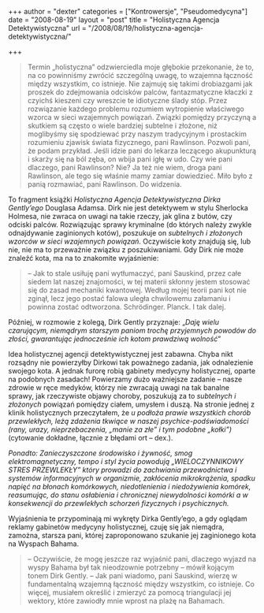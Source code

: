 +++
author = "dexter"
categories = ["Kontrowersje", "Pseudomedycyna"]
date = "2008-08-19"
layout = "post"
title = "Holistyczna Agencja Detektywistyczna"
url = "/2008/08/19/holistyczna-agencja-detektywistyczna/"

+++

> Termin „holistyczna” odzwierciedla moje głębokie przekonanie, że to, na co powinniśmy zwrócić szczególną uwagę, to wzajemna łączność między wszystkim, co istnieje. Nie zajmuję się takimi drobiazgami jak proszek do zdejmowania odcisków palców, fantazmatyczne kłaczki z czyichś kieszeni czy wreszcie te idiotyczne ślady stóp. Przez rozwiązanie każdego problemu rozumiem wytropienie właściwego wzorca w sieci wzajemnych powiązań. Związki pomiędzy przyczyną a skutkiem są często o wiele bardziej subtelne i złożone, niż moglibyśmy się spodziewać przy naszym tradycyjnym i prostackim rozumieniu zjawisk świata fizycznego, pani Rawlinson. Pozwoli pani, że podam przykład. Jeśli idzie pani do lekarza leczącego akupunkturą i skarży się na ból zęba, on wbija pani igłę w udo. Czy wie pani dlaczego, pani Rawlinson? Nie? Ja też nie wiem, droga pani Rawlinson, ale tego się właśnie mamy zamiar dowiedzieć. Miło było z panią rozmawiać, pani Rawlinson. Do widzenia.

<!--more-->


  
To fragment książki _Holistyczna Agencja Detektywistyczna Dirka Gently&#8217;ego_ Douglasa Adamsa. Dirk nie jest detektywem w stylu Sherlocka Holmesa, nie zwraca on uwagi na takie rzeczy, jak glina z butów, czy odciski palców. Rozwiązując sprawy kryminalne (do których należy zwykle odnajdywanie zaginionych kotów), poszukuje on _subtelnych i złożonych wzorców w sieci wzajemnych powiązań_. Oczywiście koty znajdują się, lub nie, nie ma to przeważnie związku z poszukiwaniami. Gdy Dirk nie może znaleźć kota, ma na to znakomite wyjaśnienie:

> &#8211; Jak to stale usiłuję pani wytłumaczyć, pani Sauskind, przez całe siedem lat naszej znajomości, w tej materii skłonny jestem stosować się do zasad mechaniki kwantowej. Według mojej teorii pani kot nie zginął, lecz jego postać falowa uległa chwilowemu załamaniu i powinna zostać odtworzona. Schrödinger. Planck. I tak dalej.

Później, w rozmowie z kolegą, Dirk Gently przyznaje: &#8222;_Daję wielu czarującym, niemądrym starszym paniom trochę przyjemnych powodów do złości, gwarantując jednocześnie ich kotom prawdziwą wolność_&#8221;

Idea holistycznej agencji detektywistycznej jest zabawna. Chyba nikt rozsądny nie powierzyłby Dirkowi tak poważnego zadania, jak odnalezienie swojego kota. A jednak furorę robią gabinety medycyny holistycznej, oparte na podobnych zasadach! Powierzamy dużo ważniejsze zadanie &#8211; nasze zdrowie w ręce medyków, którzy nie zwracają uwagi na tak banalne sprawy, jak rzeczywiste objawy choroby, poszukują za to _subtelnych i złożonych_ powiązań pomiędzy ciałem, umysłem i duszą. Na stronie jednej z klinik holistycznych przeczytałem, że _u podłoża prawie wszystkich chorób przewlekłych, leżą zdażenia tkwiące w naszej psychice-podświadomości (rany, urazy, nieprzebaczenia, &#8222;manie za złe&#8221; i tym podobne &#8222;kołki&#8221;)_ (cytowanie dokładne, łącznie z błędami ort &#8211; dex.). 

_Ponadto: Zanieczyszczone środowisko i żywność, smog elektromagnetyczny, tempo i styl życia powodują &#8222;WIELOCZYNNIKOWY STRES PRZEWLEKŁY&#8221; który prowadzi do zachwiania przewodnictwa i systemów informacyjnych w organizmie, zakłócenia mikrokrążenia, spadku napięć na błonach komórkowych, niedotlenienia i niedożywienia komórek, reasumując, do stanu osłabienia i chronicznej niewydolności komórki a w konsekwencji do przewlekłych schorzeń fizycznych i psychicznych._

Wyjaśnienia te przypominają mi wykręty Dirka Gently&#8217;ego, a gdy oglądam reklamy gabinetów medycyny holistycznej, czuję się jak niemądra, zamożna, starsza pani, której zaproponowano szukanie jej zaginionego kota na Wyspach Bahama. 

> &#8211; Oczywiście, że mogę jeszcze raz wyjaśnić pani, dlaczego wyjazd na wyspy Bahama był tak nieodzownie potrzebny &#8211; mówił kojącym tonem Dirk Gently. &#8211; Jak pani wiadomo, pani Sauskind, wierzę w fundamentalną wzajemną łączność między wszystkim, co istnieje. Co więcej, musiałem określić i zmierzyć za pomocą triangulacji jej wektory, które zawiodły mnie wprost na plażę na Bahamach.